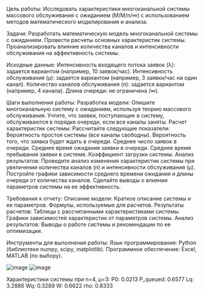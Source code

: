 Цель работы:
Исследовать характеристики многоканальной системы массового обслуживания с ожиданием (M/M/n/∞) с использованием методов математического моделирования и анализа.

Задачи:
Разработать математическую модель многоканальной системы с ожиданием.
Провести расчеты основных характеристик системы.
Проанализировать влияние количества каналов и интенсивности обслуживания на эффективность системы.

Исходные данные:
Интенсивность входящего потока заявок (λ): задается вариантом (например, 10 заявок/час).
Интенсивность обслуживания (μ): задается вариантом (например, 3 заявки/час на один канал).
Количество каналов обслуживания (n): задается вариантом (например, 4 канала).
Длина очереди: не ограничена (∞).

Шаги выполнения работы:
Разработка модели:
Опишите многоканальную систему с ожиданием, используя теорию массового обслуживания.
Учтите, что заявки, поступающие в систему, обслуживаются в порядке очереди, если все каналы заняты.
Расчет характеристик системы:
Рассчитайте следующие показатели:
Вероятность простоя системы (все каналы свободны).
Вероятность того, что заявка будет ждать в очереди.
Среднее число заявок в очереди.
Среднее время ожидания заявки в очереди.
Среднее время пребывания заявки в системе.
Коэффициент загрузки системы.
Анализ результатов:
Проведите анализ изменения характеристик системы при увеличении количества каналов (n) и интенсивности обслуживания (μ).
Постройте графики зависимости среднего времени ожидания и длины очереди от количества каналов.
Сделайте выводы о влиянии параметров системы на ее эффективность.

Требования к отчету:
Описание модели:
Краткое описание системы и ее параметров.
Формулы, используемые для расчетов.
Результаты расчетов:
Таблицы с рассчитанными характеристиками системы.
Графики зависимостей характеристик от параметров системы.
Анализ результатов:
Выводы о работе системы и рекомендации по ее оптимизации.

Инструменты для выполнения работы:
Язык программирования: Python (библиотеки numpy, scipy, matplotlib).
Программное обеспечение: Excel, MATLAB (по выбору).



![image](https://github.com/user-attachments/assets/8c7b5637-eed2-4ae1-b4b5-71c7c2427e4b)
![image](https://github.com/user-attachments/assets/ed839d74-a9d4-4115-ac00-5dff709e9f4e)



Характеристики системы при n=4, μ=3:
P0: 0.0213
P_queued: 0.6577
Lq: 3.2886
Wq: 0.3289
W: 0.6622
rho: 0.8333

